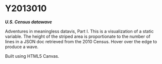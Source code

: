 Y2013010
========
**_U.S. Census datawave_**

Adventures in meaningless datavis, Part I. This is a visualization of a static variable. The height of the striped area is proportionate to the number of lines in a JSON doc retrieved from the 2010 Census. Hover over the edge to produce a wave.

Built using HTML5 Canvas.
